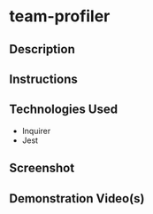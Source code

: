 # team-profiler

## Description

## Instructions

## Technologies Used
- Inquirer
- Jest

## Screenshot

## Demonstration Video(s)

